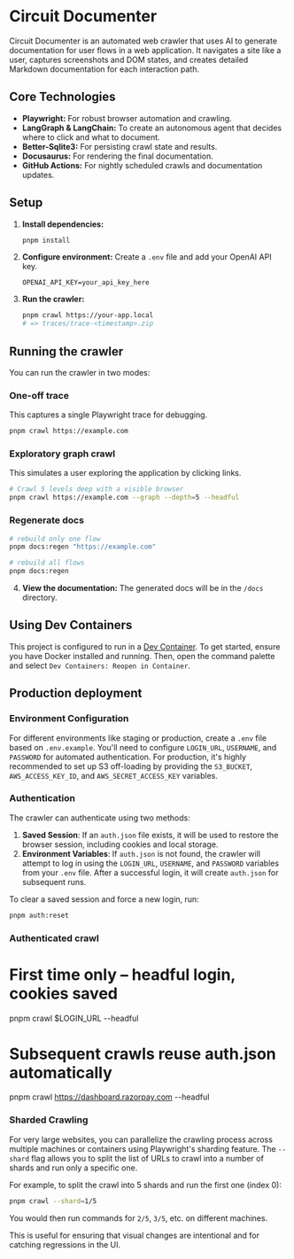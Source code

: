 # Circuit Documenter

Circuit Documenter is an automated web crawler that uses AI to generate documentation for user flows in a web application. It navigates a site like a user, captures screenshots and DOM states, and creates detailed Markdown documentation for each interaction path.

## Core Technologies

- **Playwright:** For robust browser automation and crawling.
- **LangGraph & LangChain:** To create an autonomous agent that decides where to click and what to document.
- **Better-Sqlite3:** For persisting crawl state and results.
- **Docusaurus:** For rendering the final documentation.
- **GitHub Actions:** For nightly scheduled crawls and documentation updates.

## Setup

1.  **Install dependencies:**
    ```bash
    pnpm install
    ```

2.  **Configure environment:**
    Create a `.env` file and add your OpenAI API key.
    ```
    OPENAI_API_KEY=your_api_key_here
    ```

3.  **Run the crawler:**
    ```bash
    pnpm crawl https://your-app.local
    # => traces/trace-<timestamp>.zip
    ```

## Running the crawler

You can run the crawler in two modes:

### One-off trace
This captures a single Playwright trace for debugging.

```bash
pnpm crawl https://example.com
```

### Exploratory graph crawl
This simulates a user exploring the application by clicking links.

```bash
# Crawl 5 levels deep with a visible browser
pnpm crawl https://example.com --graph --depth=5 --headful
```

### Regenerate docs

```bash
# rebuild only one flow
pnpm docs:regen "https://example.com"

# rebuild all flows
pnpm docs:regen
```

4.  **View the documentation:**
    The generated docs will be in the `/docs` directory.

## Using Dev Containers

This project is configured to run in a [Dev Container](https://code.visualstudio.com/docs/devcontainers/containers). To get started, ensure you have Docker installed and running. Then, open the command palette and select `Dev Containers: Reopen in Container`. 

## Production deployment

### Environment Configuration

For different environments like staging or production, create a `.env` file based on `.env.example`. You'll need to configure `LOGIN_URL`, `USERNAME`, and `PASSWORD` for automated authentication. For production, it's highly recommended to set up S3 off-loading by providing the `S3_BUCKET`, `AWS_ACCESS_KEY_ID`, and `AWS_SECRET_ACCESS_KEY` variables.

### Authentication

The crawler can authenticate using two methods:
1.  **Saved Session**: If an `auth.json` file exists, it will be used to restore the browser session, including cookies and local storage.
2.  **Environment Variables**: If `auth.json` is not found, the crawler will attempt to log in using the `LOGIN_URL`, `USERNAME`, and `PASSWORD` variables from your `.env` file. After a successful login, it will create `auth.json` for subsequent runs.

To clear a saved session and force a new login, run:
```bash
pnpm auth:reset
```

### Authenticated crawl

# First time only – headful login, cookies saved
pnpm crawl $LOGIN_URL --headful

# Subsequent crawls reuse auth.json automatically
pnpm crawl https://dashboard.razorpay.com --headful

### Sharded Crawling

For very large websites, you can parallelize the crawling process across multiple machines or containers using Playwright's sharding feature. The `--shard` flag allows you to split the list of URLs to crawl into a number of shards and run only a specific one.

For example, to split the crawl into 5 shards and run the first one (index 0):
```bash
pnpm crawl --shard=1/5
```
You would then run commands for `2/5`, `3/5`, etc. on different machines.

This is useful for ensuring that visual changes are intentional and for catching regressions in the UI.